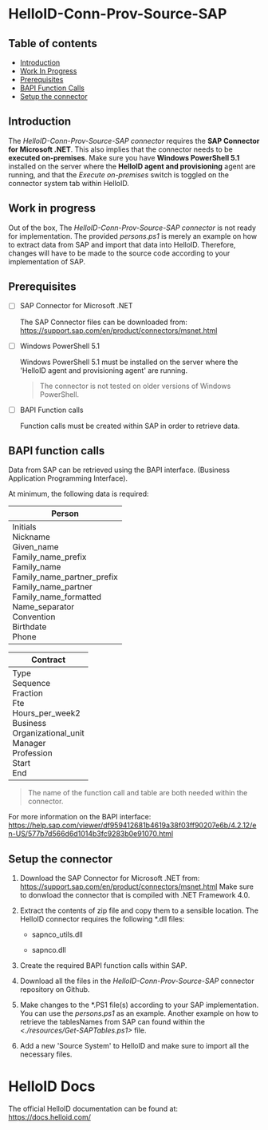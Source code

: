 # HelloID-Conn-Prov-Source-SAP

## Table of contents

 - [Introduction](#Introduction)
 - [Work In Progress](#Work-In-Progress)
 - [Prerequisites](#Prerequisites)
 - [BAPI Function Calls](#BAPI-function-calls)
 - [Setup the connector](#Setup-the-connector)

## Introduction

The *HelloID-Conn-Prov-Source-SAP connector* requires the **SAP Connector for Microsoft .NET**. This also implies that the connector needs to be **executed on-premises**. Make sure you have **Windows PowerShell 5.1** installed on the server where the **HelloID agent and provisioning** agent are running, and that the *Execute on-premises* switch is toggled on the connector system tab within HelloID.

## Work in progress

Out of the box, The *HelloID-Conn-Prov-Source-SAP connector* is not ready for implementation. The provided *persons.ps1* is merely an example on how to extract data from SAP and import that data into HelloID. Therefore, changes will have to be made to the source code according to your implementation of SAP. 

## Prerequisites

- [ ] SAP Connector for Microsoft .NET

  The SAP Connector files can be downloaded from: https://support.sap.com/en/product/connectors/msnet.html

- [ ] Windows PowerShell 5.1

  Windows PowerShell 5.1 must be installed on the server where the 'HelloID agent and provisioning agent' are running.

  > The connector is not tested on older versions of Windows PowerShell.

- [ ] BAPI Function calls

  Function calls must be created within SAP in order to retrieve data.

## BAPI function calls

Data from SAP can be retrieved using the BAPI interface. (Business Application Programming Interface). 

At minimum, the following data is required:

| Person                                                       |
| ------------------------------------------------------------ |
| Initials<br/>Nickname<br/>Given_name<br/>Family_name_prefix<br/>Family_name<br/>Family_name_partner_prefix<br/>Family_name_partner<br/>Family_name_formatted<br/>Name_separator<br/>Convention<br/>Birthdate<br/>Phone |

| Contract                                                     |
| ------------------------------------------------------------ |
| Type<br/>Sequence<br/>Fraction<br/>Fte<br/>Hours_per_week2<br/>Business<br/>Organizational_unit<br/>Manager<br/>Profession<br/>Start<br/>End |

> The name of the function call and table are both needed within the connector.

For more information on the BAPI interface: https://help.sap.com/viewer/df959412681b4619a38f03ff90207e6b/4.2.12/en-US/577b7d566d6d1014b3fc9283b0e91070.html

## Setup the connector

1. Download the SAP Connector for Microsoft .NET from: https://support.sap.com/en/product/connectors/msnet.html Make sure to donwload the connector that is compiled with .NET Framework 4.0.

2. Extract the contents of zip file and copy them to a sensible location. The HelloID connector requires the following *.dll files: 

   - sapnco_utils.dll

   - sapnco.dll

3. Create the required BAPI function calls within SAP.

4. Download all the files in the *HelloID-Conn-Prov-Source-SAP* connector repository on Github.

5. Make changes to the *.PS1 file(s) according to your SAP implementation. You can use the *persons.ps1* as an example. Another example on how to retrieve the tablesNames from SAP can found within the *<./resources/Get-SAPTables.ps1>* file.

6. Add a new 'Source System' to HelloID and make sure to import all the necessary files.
 
# HelloID Docs
The official HelloID documentation can be found at: https://docs.helloid.com/
